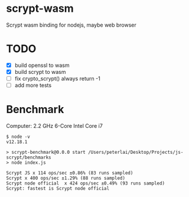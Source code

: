 # scrypt-wasm
Scrypt wasm binding for nodejs, maybe web browser

# TODO
- [x] build openssl to wasm
- [x] build scrypt to wasm
- [ ] fix crypto_scrypt() always return -1
- [ ] add more tests

# Benchmark
Computer: 2.2 GHz 6-Core Intel Core i7
```
$ node -v
v12.18.1

> scrypt-benchmark@0.0.0 start /Users/peterlai/Desktop/Projects/js-scrypt/benchmarks
> node index.js

Scrypt JS x 114 ops/sec ±0.86% (83 runs sampled)
Scrypt x 400 ops/sec ±1.29% (88 runs sampled)
Scrypt node official  x 424 ops/sec ±0.49% (93 runs sampled)
Scrypt: fastest is Scrypt node official 
```